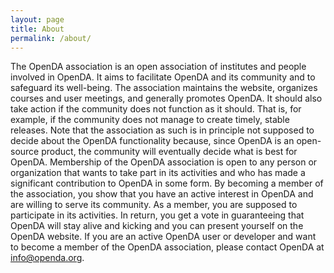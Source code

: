 ```yaml
---
layout: page
title: About
permalink: /about/
---
```

The OpenDA association is an open association of institutes and people involved in OpenDA. It aims to facilitate OpenDA and its community and to safeguard its well-being. The association maintains the website, organizes courses and user meetings, and generally promotes OpenDA. It should also take action if the community does not function as it should. That is, for example, if the community does not manage to create timely, stable releases. Note that the association as such is in principle not supposed to decide about the OpenDA functionality because, since OpenDA is an open-source product, the community will eventually decide what is best for OpenDA.
Membership of the OpenDA association is open to any person or organization that wants to take part in its activities and who has made a significant contribution to OpenDA in some form. By becoming a member of the association, you show that you have an active interest in OpenDA and are willing to serve its community. As a member, you are supposed to participate in its activities. In return, you get a vote in guaranteeing that OpenDA will stay alive and kicking and you can present yourself on the OpenDA website.
If you are an active OpenDA user or developer and want to become a member of the OpenDA association, please contact OpenDA at info@openda.org.
